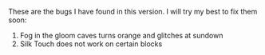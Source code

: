 These are the bugs I have found in this version. I will try my best to fix them soon:
1. Fog in the gloom caves turns orange and glitches at sundown
2. Silk Touch does not work on certain blocks
